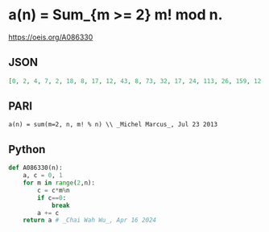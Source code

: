 # a\(n\) \= Sum\_\{m \>\= 2\} m\! mod n\.
https://oeis.org/A086330
## JSON
```JSON
[0, 2, 4, 7, 2, 18, 8, 17, 12, 43, 8, 73, 32, 17, 24, 113, 26, 159, 12, 32, 76, 203, 8, 112, 164, 89, 60, 334, 32, 496, 88, 164, 232, 67, 44, 706, 292, 164, 32, 863, 74, 874, 164, 62, 456, 1097, 56, 291, 162, 317, 268, 1124, 116, 142, 88, 425, 566, 1560, 32, 2033, 930]
```
## PARI
```PARI
a(n) = sum(m=2, n, m! % n) \\ _Michel Marcus_, Jul 23 2013
```
## Python
```Python
def A086330(n):
    a, c = 0, 1
    for m in range(2,n):
        c = c*m%n
        if c==0:
            break
        a += c
    return a # _Chai Wah Wu_, Apr 16 2024
```
